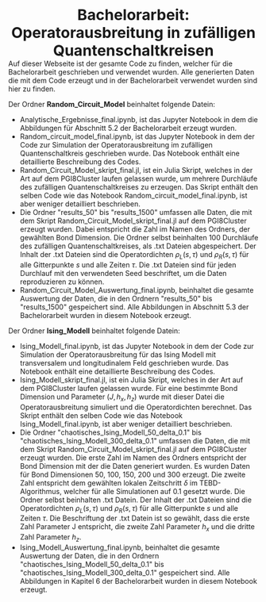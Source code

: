 <h1 style="font-weight:bold; text-align: center; margin: 0px; font-size: 30px; padding:0px;">Bachelorarbeit: Operatorausbreitung in zufälligen Quantenschaltkreisen</h1>
Auf dieser Webseite ist der gesamte Code zu finden, welcher für die Bachelorarbeit geschrieben und verwendet wurden. Alle generierten Daten die mit dem Code erzeugt und in der Bachelorarbeit verwendet wurden sind hier zu finden.

Der Ordner **Random_Circuit_Model** beinhaltet folgende Datein:
- Analytische_Ergebnisse_final.ipynb, ist das Jupyter Notebook in dem die Abbildungen für Abschnitt 5.2 der Bachelorarbeit erzeugt wurden.
- Random_circuit_model_final.ipynb, ist das Jupyter Notebook in dem der Code zur Simulation der Operatorausbreitung im zufälligen Quantenschaltkreis geschrieben wurde. Das Notebook enthält eine detaillierte Beschreibung des Codes.
- Random_Circuit_Model_skript_final.jl, ist ein Julia Skript, welches in der Art auf dem PGI8Cluster laufen gelassen wurde, um mehrere Durchläufe des zufälligen Quantenschaltkreises zu erzeugen. Das Skript enthält den selben Code wie das Notebook Random_circuit_model_final.ipynb, ist aber weniger detailliert beschrieben.
- Die Ordner "results_50" bis "results_1500" umfassen alle Daten, die mit dem Skript Random_Circuit_Model_skript_final.jl auf dem PGI8Cluster erzeugt wurden. Dabei entspricht die Zahl im Namen des Ordners, der gewählten Bond Dimension. Die Ordner selbst beinhalten 100 Durchläufe des zufälligen Quantenschaltkreises, als .txt Dateien abgespeichert. Der Inhalt der .txt Dateien sind die Operatordichten $\rho_{L}(s,\tau)$ und $\rho_{R}(s,\tau)$ für alle Gitterpunkte $s$ und alle Zeiten $\tau$. Die .txt Dateien sind für jeden Durchlauf mit den verwendeten Seed beschriftet, um die Daten reproduzieren zu können.
- Random_Circuit_Model_Auswertung_final.ipynb, beinhaltet die gesamte Auswertung der Daten, die in den Ordnern "results_50" bis "results_1500" gespeichert sind. Alle Abbildungen in Abschnitt 5.3 der Bachelorarbeit wurden in diesem Notebook erzeugt.

Der Ordner **Ising_Modell** beinhaltet folgende Datein:
- Ising_Modell_final.ipynb, ist das Jupyter Notebook in dem der Code zur Simulation der Operatorausbreitung für das Ising Modell mit transversalem und longitudinalem Feld geschrieben wurde. Das Notebook enthält eine detaillierte Beschreibung des Codes.
- Ising_Modell_skript_final.jl, ist ein Julia Skript, welches in der Art auf dem PGI8Cluster laufen gelassen wurde. Für eine bestimmte Bond Dimension und Parameter $(J,h_{x},h_{z})$ wurde mit dieser Datei die Operatorausbreitung simuliert und die Operatordichten berechnet. Das Skript enthält den selben Code wie das Notebook Ising_Modell_final.ipynb, ist aber weniger detailliert beschrieben.
- Die Ordner "chaotisches_Ising_Modell_50_delta_0.1" bis "chaotisches_Ising_Modell_300_delta_0.1" umfassen die Daten, die mit dem Skript Random_Circuit_Model_skript_final.jl auf dem PGI8Cluster erzeugt wurden. Die erste Zahl im Namen des Ordners entspricht der Bond Dimension mit der die Daten generiert wurden. Es wurden Daten für Bond Dimensionen 50, 100, 150, 200 und 300 erzeugt. Die zweite Zahl entspricht dem gewählten lokalen Zeitschritt $\delta$ im TEBD-Algorithmus, welcher für alle Simulationen auf $0.1$ gesetzt wurde. Die Ordner selbst beinhalten .txt Datein. Der Inhalt der .txt Dateien sind die Operatordichten $\rho_{L}(s,\tau)$ und $\rho_{R}(s,\tau)$ für alle Gitterpunkte $s$ und alle Zeiten $\tau$. Die Beschriftung der .txt Datein ist so gewählt, dass die erste Zahl Parameter J entspricht, die zweite Zahl Parameter $h_{x}$ und die dritte Zahl Parameter $h_{z}$.
- Ising_Modell_Auswertung_final.ipynb, beinhaltet die gesamte Auswertung der Daten, die in den Ordnern "chaotisches_Ising_Modell_50_delta_0.1" bis "chaotisches_Ising_Modell_300_delta_0.1" gespeichert sind. Alle Abbildungen in Kapitel 6 der Bachelorarbeit wurden in diesem Notebook erzeugt.
